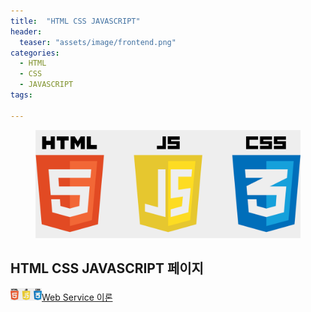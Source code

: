 ```yaml
---
title:  "HTML CSS JAVASCRIPT"
header:
  teaser: "assets/image/frontend.png"
categories: 
  - HTML
  - CSS
  - JAVASCRIPT
tags:

---
```

<figure>
<img src="/assets/image/frontend.png" alt="Html Css Icon Png@nicepng.com" style="width:500px" >
</figure>

<H2>HTML CSS JAVASCRIPT 페이지</H2>

<img src="/assets/image/frontend.png" alt="Html Css Icon Png@nicepng.com" style="width:50px" >[Web Service 이론](/html/css/javascript/web-basic/) 

